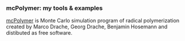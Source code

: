 ### mcPolymer: my tools & examples

[mcPolymer](https://www.itc.tu-clausthal.de/mcpolymer/) is Monte Carlo simulation program of radical polymerization
created by Marco Drache, Georg Drache, Benjamin Hosemann and distibuted as free software.
